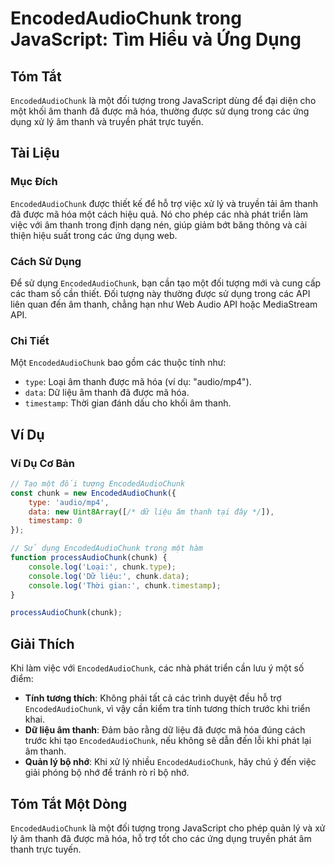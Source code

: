 <!--
Meta Description: # EncodedAudioChunk trong JavaScript: Tìm Hiểu và Ứng Dụng ## Tóm Tắt `EncodedAudioChunk` là một đối tượng trong JavaScript dùng để đại diện cho một k...
Meta Keywords: encodedaudiochunk, thanh, một, dụng, được
-->

# EncodedAudioChunk trong JavaScript: Tìm Hiểu và Ứng Dụng

## Tóm Tắt
`EncodedAudioChunk` là một đối tượng trong JavaScript dùng để đại diện cho một khối âm thanh đã được mã hóa, thường được sử dụng trong các ứng dụng xử lý âm thanh và truyền phát trực tuyến.

## Tài Liệu
### Mục Đích
`EncodedAudioChunk` được thiết kế để hỗ trợ việc xử lý và truyền tải âm thanh đã được mã hóa một cách hiệu quả. Nó cho phép các nhà phát triển làm việc với âm thanh trong định dạng nén, giúp giảm bớt băng thông và cải thiện hiệu suất trong các ứng dụng web.

### Cách Sử Dụng
Để sử dụng `EncodedAudioChunk`, bạn cần tạo một đối tượng mới và cung cấp các tham số cần thiết. Đối tượng này thường được sử dụng trong các API liên quan đến âm thanh, chẳng hạn như Web Audio API hoặc MediaStream API.

### Chi Tiết
Một `EncodedAudioChunk` bao gồm các thuộc tính như:
- `type`: Loại âm thanh được mã hóa (ví dụ: "audio/mp4").
- `data`: Dữ liệu âm thanh đã được mã hóa.
- `timestamp`: Thời gian đánh dấu cho khối âm thanh.

## Ví Dụ
### Ví Dụ Cơ Bản
```javascript
// Tạo một đối tượng EncodedAudioChunk
const chunk = new EncodedAudioChunk({
    type: 'audio/mp4',
    data: new Uint8Array([/* dữ liệu âm thanh tại đây */]),
    timestamp: 0
});

// Sử dụng EncodedAudioChunk trong một hàm
function processAudioChunk(chunk) {
    console.log('Loại:', chunk.type);
    console.log('Dữ liệu:', chunk.data);
    console.log('Thời gian:', chunk.timestamp);
}

processAudioChunk(chunk);
```

## Giải Thích
Khi làm việc với `EncodedAudioChunk`, các nhà phát triển cần lưu ý một số điểm:
- **Tính tương thích**: Không phải tất cả các trình duyệt đều hỗ trợ `EncodedAudioChunk`, vì vậy cần kiểm tra tính tương thích trước khi triển khai.
- **Dữ liệu âm thanh**: Đảm bảo rằng dữ liệu đã được mã hóa đúng cách trước khi tạo `EncodedAudioChunk`, nếu không sẽ dẫn đến lỗi khi phát lại âm thanh.
- **Quản lý bộ nhớ**: Khi xử lý nhiều `EncodedAudioChunk`, hãy chú ý đến việc giải phóng bộ nhớ để tránh rò rỉ bộ nhớ.

## Tóm Tắt Một Dòng
`EncodedAudioChunk` là một đối tượng trong JavaScript cho phép quản lý và xử lý âm thanh đã được mã hóa, hỗ trợ tốt cho các ứng dụng truyền phát âm thanh trực tuyến.